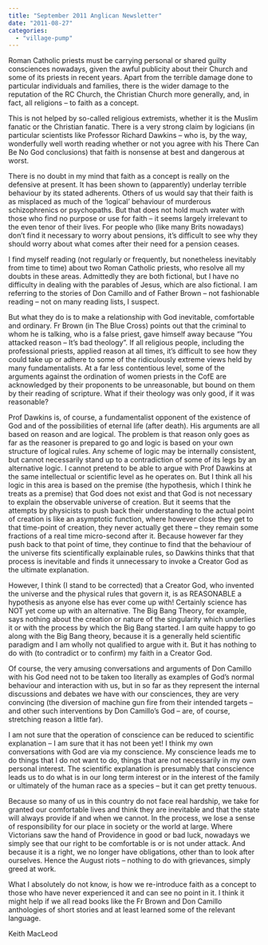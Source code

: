 ```yaml
---
title: "September 2011 Anglican Newsletter"
date: "2011-08-27"
categories: 
  - "village-pump"
---
```


Roman Catholic priests must be carrying personal or shared guilty consciences nowadays, given the awful publicity about their Church and some of its priests in recent years. Apart from the terrible damage done to particular individuals and families, there is the wider damage to the reputation of the RC Church, the Christian Church more generally, and, in fact, all religions – to faith as a concept.

This is not helped by so-called religious extremists, whether it is the Muslim fanatic or the Christian fanatic. There is a very strong claim by logicians (in particular scientists like Professor Richard Dawkins – who is, by the way, wonderfully well worth reading whether or not you agree with his There Can Be No God conclusions) that faith is nonsense at best and dangerous at worst.

There is no doubt in my mind that faith as a concept is really on the defensive at present. It has been shown to (apparently) underlay terrible behaviour by its stated adherents. Others of us would say that their faith is as misplaced as much of the ‘logical’ behaviour of murderous schizophrenics or psychopaths. But that does not hold much water with those who find no purpose or use for faith – it seems largely irrelevant to the even tenor of their lives. For people who (like many Brits nowadays) don’t find it necessary to worry about pensions, it’s difficult to see why they should worry about what comes after their need for a pension ceases.

I find myself reading (not regularly or frequently, but nonetheless inevitably from time to time) about two Roman Catholic priests, who resolve all my doubts in these areas. Admittedly they are both fictional, but I have no difficulty in dealing with the parables of Jesus, which are also fictional. I am referring to the stories of Don Camillo and of Father Brown – not fashionable reading – not on many reading lists, I suspect.

But what they do is to make a relationship with God inevitable, comfortable and ordinary. Fr Brown (in The Blue Cross) points out that the criminal to whom he is talking, who is a false priest, gave himself away because “You attacked reason – It’s bad theology”. If all religious people, including the professional priests, applied reason at all times, it’s difficult to see how they could take up or adhere to some of the ridiculously extreme views held by many fundamentalists. At a far less contentious level, some of the arguments against the ordination of women priests in the CofE are acknowledged by their proponents to be unreasonable, but bound on them by their reading of scripture. What if their theology was only good, if it was reasonable?

Prof Dawkins is, of course, a fundamentalist opponent of the existence of God and of the possibilities of eternal life (after death). His arguments are all based on reason and are logical. The problem is that reason only goes as far as the reasoner is prepared to go and logic is based on your own structure of logical rules. Any scheme of logic may be internally consistent, but cannot necessarily stand up to a contradiction of some of its legs by an alternative logic. I cannot pretend to be able to argue with Prof Dawkins at the same intellectual or scientific level as he operates on. But I think all his logic in this area is based on the premise (the hypothesis, which I think he treats as a premise) that God does not exist and that God is not necessary to explain the observable universe of creation. But it seems that the attempts by physicists to push back their understanding to the actual point of creation is like an asymptotic function, where however close they get to that time-point of creation, they never actually get there – they remain some fractions of a real time micro-second after it. Because however far they push back to that point of time, they continue to find that the behaviour of the universe fits scientifically explainable rules, so Dawkins thinks that that process is inevitable and finds it unnecessary to invoke a Creator God as the ultimate explanation.

However, I think (I stand to be corrected) that a Creator God, who invented the universe and the physical rules that govern it, is as REASONABLE a hypothesis as anyone else has ever come up with! Certainly science has NOT yet come up with an alternative. The Big Bang Theory, for example, says nothing about the creation or nature of the singularity which underlies it or with the process by which the Big Bang started. I am quite happy to go along with the Big Bang theory, because it is a generally held scientific paradigm and I am wholly not qualified to argue with it. But it has nothing to do with (to contradict or to confirm) my faith in a Creator God.

Of course, the very amusing conversations and arguments of Don Camillo with his God need not to be taken too literally as examples of God’s normal behaviour and interaction with us, but in so far as they represent the internal discussions and debates we have with our consciences, they are very convincing (the diversion of machine gun fire from their intended targets – and other such interventions by Don Camillo’s God – are, of course, stretching reason a little far).

I am not sure that the operation of conscience can be reduced to scientific explanation – I am sure that it has not been yet! I think my own conversations with God are via my conscience. My conscience leads me to do things that I do not want to do, things that are not necessarily in my own personal interest. The scientific explanation is presumably that conscience leads us to do what is in our long term interest or in the interest of the family or ultimately of the human race as a species – but it can get pretty tenuous.

Because so many of us in this country do not face real hardship, we take for granted our comfortable lives and think they are inevitable and that the state will always provide if and when we cannot. In the process, we lose a sense of responsibility for our place in society or the world at large. Where Victorians saw the hand of Providence in good or bad luck, nowadays we simply see that our right to be comfortable is or is not under attack. And because it is a right, we no longer have obligations, other than to look after ourselves. Hence the August riots – nothing to do with grievances, simply greed at work.

What I absolutely do not know, is how we re-introduce faith as a concept to those who have never experienced it and can see no point in it. I think it might help if we all read books like the Fr Brown and Don Camillo anthologies of short stories and at least learned some of the relevant language.

Keith MacLeod
